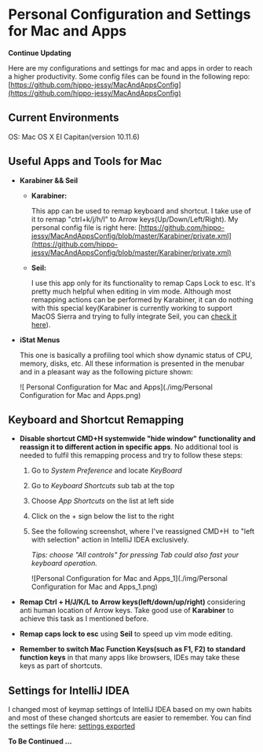 # Personal Configuration and Settings for Mac and Apps

**Continue Updating**

Here are my configurations and settings for mac and apps in order to reach a higher productivity. Some config files can be found in the following repo: [https://github.com/hippo-jessy/MacAndAppsConfig](https://github.com/hippo-jessy/MacAndAppsConfig)

## Current Environments

OS: Mac OS X EI Capitan(version 10.11.6)

## Useful Apps and Tools for Mac

- **Karabiner && Seil**

  - **Karabiner:**

    This app can be used to remap keyboard and shortcut. I take use of it to remap "ctrl+k/j/h/l" to Arrow keys(Up/Down/Left/Right). My personal config file is right here: [https://github.com/hippo-jessy/MacAndAppsConfig/blob/master/Karabiner/private.xml](https://github.com/hippo-jessy/MacAndAppsConfig/blob/master/Karabiner/private.xml)

  - **Seil:**

    I use this app only for its functionality to remap Caps Lock to esc. It's pretty much helpful when editing in vim mode. Although most remapping actions can be performed by Karabiner, it can do nothing with this special key(Karabiner is currently working to support MacOS Sierra and trying to fully integrate Seil, you can [check it here](https://github.com/tekezo/Karabiner-Elements)).

- **iStat Menus**

  This one is basically a profiling tool which show dynamic status of CPU, memory, disks, etc. All these information is presented in the menubar and in a pleasant way as the following picture shown:

  ![ Personal Configuration for Mac and Apps](./img/Personal Configuration for Mac and Apps.png)

## Keyboard and Shortcut Remapping

- **Disable shortcut CMD+H systemwide "hide window" functionality and reassign it to different action in specific apps**. No additional tool is needed to fulfil this remapping process and try to follow these steps:

  1. Go to *System Preference* and locate *KeyBoard*

  2. Go to *Keyboard Shortcuts* sub tab at the top 

  3. Choose *App Shortcuts* on the list at left side

  4. Click on the + sign below the list to the right

  5. See the following screenshot, where I've reassigned CMD+H  to "left with selection" action in IntelliJ IDEA exclusively.

     *Tips: choose "All controls" for pressing Tab could also fast your keyboard operation.*

     ![Personal Configuration for Mac and Apps_1](./img/Personal Configuration for Mac and Apps_1.png)

- **Remap Ctrl + H/J/K/L to Arrow keys(left/down/up/right)** considering anti human location of Arrow keys. Take good use of **Karabiner** to achieve this task as I mentioned before. 

- **Remap caps lock to esc** using **Seil** to speed up vim mode editing.

- **Remember to switch Mac Function Keys(such as F1, F2) to standard function keys** in that many apps like browsers, IDEs may take these keys as part of shortcuts.

## Settings for IntelliJ IDEA

I changed most of keymap settings of IntelliJ IDEA based on my own habits and most of these changed shortcuts are easier to remember. You can find the settings file here: [settings exported](https://github.com/hippo-jessy/MacAndAppsConfig/tree/master/IntelliJ_IDEA)



**To Be Continued …**